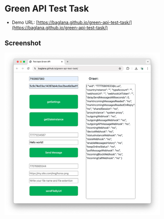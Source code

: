 # Green API Test Task

- Demo URL: [https://baglana.github.io/green-api-test-task/](https://baglana.github.io/green-api-test-task/)

## Screenshot

![](./screenshot.png)